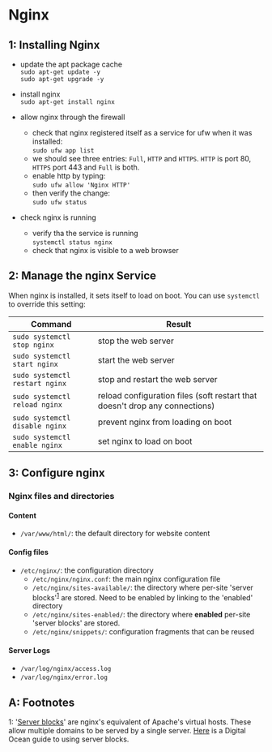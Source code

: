 Nginx
=====

1: Installing Nginx
-------------------
- update the apt package cache  
  `sudo apt-get update -y`  
  `sudo apt-get upgrade -y`
 
- install nginx  
  `sudo apt-get install nginx`
 
- allow nginx through the firewall
  - check that nginx registered itself as a service for ufw when it was installed:  
    `sudo ufw app list`
  - we should see three entries: `Full`, `HTTP` and `HTTPS`. `HTTP` is port 80, `HTTPS` port 443 and `Full` is both.
  - enable http by typing:  
    `sudo ufw allow 'Nginx HTTP'`
  - then verify the change:  
    `sudo ufw status`

- check nginx is running  
  - verify tha the service is running  
    `systemctl status nginx`
  - check that nginx is visible to a web browser

2: Manage the nginx Service
---------------------------

When nginx is installed, it sets itself to load on boot.
You can use `systemctl` to override this setting:

Command                        | Result
-------------------------------|---------
`sudo systemctl stop nginx`    | stop the web server
`sudo systemctl start nginx`   | start the web server
`sudo systemctl restart nginx` | stop and restart the web server
`sudo systemctl reload nginx`  | reload configuration files (soft restart that doesn't drop any connections)
`sudo systemctl disable nginx` | prevent nginx from loading on boot
`sudo systemctl enable nginx`  | set nginx to load on boot

3: Configure nginx
------------------

### Nginx files and directories ###

#### Content ####
- `/var/www/html/`: the default directory for website content

#### Config files ####
- `/etc/nginx/`: the configuration directory
  - `/etc/nginx/nginx.conf`: the main nginx configuration file
  - `/etc/nginx/sites-available/`: the directory where per-site 'server blocks'<sup>[1]('#footnote01')</sup> are stored. Need to be enabled by linking to the 
    'enabled' directory
  - `/etc/nginx/sites-enabled/`: the directory where **enabled** per-site 'server blocks' are stored.
  - `/etc/nginx/snippets/`: configuration fragments that can be reused

#### Server Logs ####
- `/var/log/nginx/access.log`
- `/var/log/nginx/error.log`





A: Footnotes
------------
<a name="footnote01">1</a>: '[Server blocks](https://www.nginx.com/resources/wiki/start/topics/examples/server_blocks/)' are nginx's equivalent of Apache's virtual hosts. These allow multiple domains to be served 
by a single server. [Here](https://www.digitalocean.com/community/tutorials/how-to-set-up-nginx-server-blocks-virtual-hosts-on-ubuntu-16-04) is a Digital Ocean guide to using server blocks. 
